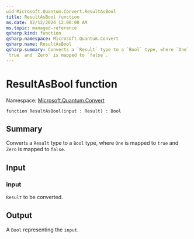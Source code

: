 ```yaml
---
uid Microsoft.Quantum.Convert.ResultAsBool
title: ResultAsBool function
ms.date: 02/12/2024 12:00:00 AM
ms.topic: managed-reference
qsharp.kind: function
qsharp.namespace: Microsoft.Quantum.Convert
qsharp.name: ResultAsBool
qsharp.summary: Converts a `Result` type to a `Bool` type, where `One` is mapped to
`true` and `Zero` is mapped to `false`.
---
```


# ResultAsBool function

Namespace: [Microsoft.Quantum.Convert](xref:Microsoft.Quantum.Convert)

```qsharp
function ResultAsBool(input : Result) : Bool
```

## Summary
Converts a `Result` type to a `Bool` type, where `One` is mapped to
`true` and `Zero` is mapped to `false`.

## Input
### input
`Result` to be converted.

## Output
A `Bool` representing the `input`.
